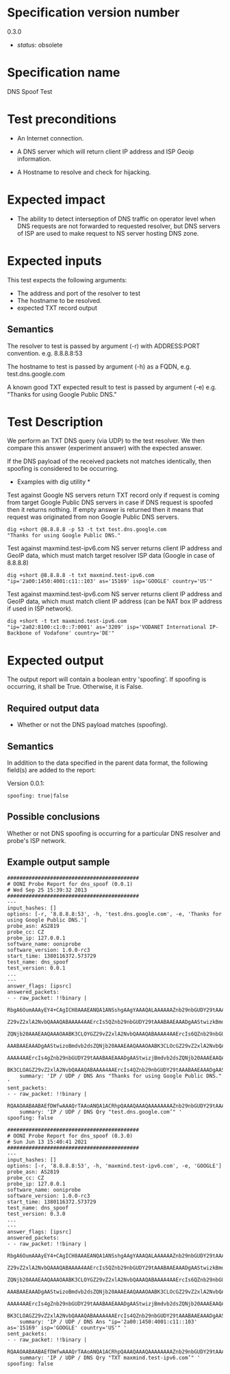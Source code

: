 # Specification version number

0.3.0

* _status_: obsolete

# Specification name

DNS Spoof Test

# Test preconditions

  * An Internet connection.

  * A DNS server which will return client IP address and ISP Geoip information.

  * A Hostname to resolve and check for hijacking.

# Expected impact

  * The ability to detect interseption of DNS traffic on operator level when DNS requests are not forwarded to requested resolver, but DNS servers of ISP are used to make request to NS server hosting DNS zone.

# Expected inputs

This test expects the following arguments:

  * The address and port of the resolver to test 
  * The hostname to be resolved.
  * expected TXT record output

## Semantics

The resolver to test is passed by argument (-r) with ADDRESS:PORT convention. e.g. 8.8.8.8:53

The hostname to test is passed by argument (-h) as a FQDN, e.g. test.dns.google.com

A known good TXT expected result to test is passed by argument (-e) e.g. "Thanks for using Google Public DNS."  

# Test Description

We perform an TXT DNS query (via UDP) to the test resolver. We then compare
this answer (experiment answer) with the expected answer.

If the DNS payload of the received packets not matches identically, then spoofing
is considered to be occurring.

* Examples with dig utility *

Test against Google NS servers return TXT record only if request is coming from target Google Public DNS servers in case if DNS request is spoofed then it returns nothing. 
If empty answer is returned then it means that request was originated from non Google Public DNS servers.

```
dig +short @8.8.8.8 -p 53 -t txt test.dns.google.com
"Thanks for using Google Public DNS."
```

Test against maxmind.test-ipv6.com NS server returns client IP address and GeoIP data, which must match target resolver ISP data (Google in case of 8.8.8.8)  

```
dig +short @8.8.8.8 -t txt maxmind.test-ipv6.com
"ip='2a00:1450:4001:c11::103' as='15169' isp='GOOGLE' country='US'"
```

Test against maxmind.test-ipv6.com NS server returns client IP address and GeoIP data, which must match client IP address (can be NAT box IP address if used in ISP network).

```
dig +short -t txt maxmind.test-ipv6.com
"ip='2a02:8100:c1:0::7:0001' as='3209' isp='VODANET International IP-Backbone of Vodafone' country='DE'"
```

# Expected output

The output report will contain a boolean entry 'spoofing'.  If spoofing is
occurring, it shall be True. Otherwise, it is False.


## Required output data

  * Whether or not the DNS payload matches (spoofing).

## Semantics

In addition to the data specified in the parent data format, the following
field(s) are added to the report:

Version 0.0.1:

    spoofing: true|false

## Possible conclusions

Whether or not DNS spoofing is occurring for a particular DNS resolver and probe's ISP network.

## Example output sample

```
###########################################
# OONI Probe Report for dns_spoof (0.0.1)
# Wed Sep 25 15:39:32 2013
###########################################
---
input_hashes: []
options: [-r, ‘8.8.8.8:53', -h, 'test.dns.google.com', -e, 'Thanks for using Google Public DNS.']
probe_asn: AS2819
probe_cc: CZ
probe_ip: 127.0.0.1
software_name: ooniprobe
software_version: 1.0.0-rc3
start_time: 1380116372.573729
test_name: dns_spoof
test_version: 0.0.1
...
---
answer_flags: [ipsrc]
answered_packets:
- - raw_packet: !!binary |
      RbgA6OumAAAyEY4+CAgICH8AAAEANQA1ANSshgAAgYAAAQALAAAAAAZnb29nbGUDY29tAAABAAEG
      Z29vZ2xlA2NvbQAAAQABAAAA4AAErcIs5QZnb29nbGUDY29tAAABAAEAAADgAAStwizkBmdvb2ds
      ZQNjb20AAAEAAQAAAOAABK3CLOYGZ29vZ2xlA2NvbQAAAQABAAAA4AAErcIs6QZnb29nbGUDY29t
      AAABAAEAAADgAAStwizoBmdvb2dsZQNjb20AAAEAAQAAAOAABK3CLOcGZ29vZ2xlA2NvbQAAAQAB
      AAAA4AAErcIs4gZnb29nbGUDY29tAAABAAEAAADgAAStwizjBmdvb2dsZQNjb20AAAEAAQAAAOAA
      BK3CLOAGZ29vZ2xlA2NvbQAAAQABAAAA4AAErcIs4QZnb29nbGUDY29tAAABAAEAAADgAAStwizu
    summary: 'IP / UDP / DNS Ans "Thanks for using Google Public DNS." '
sent_packets:
- - raw_packet: !!binary |
      RQAAOAABAABAEfDWfwAAAQrTAAoANQA1ACRhpQAAAQAAAQAAAAAAAAZnb29nbGUDY29tAAABAAE=
    summary: 'IP / UDP / DNS Qry "test.dns.google.com’" '
spoofing: false
```

```
###########################################
# OONI Probe Report for dns_spoof (0.3.0)
# Sun Jun 13 15:40:41 2021
###########################################
---
input_hashes: []
options: [-r, ‘8.8.8.8:53', -h, 'maxmind.test-ipv6.com', -e, 'GOOGLE']
probe_asn: AS2819
probe_cc: CZ
probe_ip: 127.0.0.1
software_name: ooniprobe
software_version: 1.0.0-rc3
start_time: 1380116372.573729
test_name: dns_spoof
test_version: 0.3.0
...
---
answer_flags: [ipsrc]
answered_packets:
- - raw_packet: !!binary |
      RbgA6OumAAAyEY4+CAgICH8AAAEANQA1ANSshgAAgYAAAQALAAAAAAZnb29nbGUDY29tAAABAAEG
      Z29vZ2xlA2NvbQAAAQABAAAA4AAErcIs5QZnb29nbGUDY29tAAABAAEAAADgAAStwizkBmdvb2ds
      ZQNjb20AAAEAAQAAAOAABK3CLOYGZ29vZ2xlA2NvbQAAAQABAAAA4AAErcIs6QZnb29nbGUDY29t
      AAABAAEAAADgAAStwizoBmdvb2dsZQNjb20AAAEAAQAAAOAABK3CLOcGZ29vZ2xlA2NvbQAAAQAB
      AAAA4AAErcIs4gZnb29nbGUDY29tAAABAAEAAADgAAStwizjBmdvb2dsZQNjb20AAAEAAQAAAOAA
      BK3CLOAGZ29vZ2xlA2NvbQAAAQABAAAA4AAErcIs4QZnb29nbGUDY29tAAABAAEAAADgAAStwizu
    summary: 'IP / UDP / DNS Ans "ip='2a00:1450:4001:c11::103' as='15169' isp='GOOGLE' country='US'" '
sent_packets:
- - raw_packet: !!binary |
      RQAAOAABAABAEfDWfwAAAQrTAAoANQA1ACRhpQAAAQAAAQAAAAAAAAZnb29nbGUDY29tAAABAAE=
    summary: 'IP / UDP / DNS Qry "TXT maxmind.test-ipv6.com’" '
spoofing: false
```
